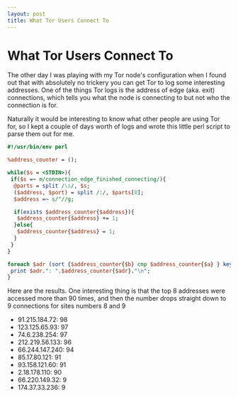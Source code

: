 ```yaml
---
layout: post
title: What Tor Users Connect To
---
```

# What Tor Users Connect To

The other day I was playing with my Tor node's configuration when I found out that with absolutely no trickery you can get Tor to log some interesting addresses. One of the things Tor logs is the address of edge (aka. exit) connections, which tells you what the node is connecting to but not who the connection is for.

Naturally it would be interesting to know what other people are using Tor for, so I kept a couple of days worth of logs and wrote this little perl script to parse them out for me.

```perl
#!/usr/bin/env perl

%address_counter = ();

while($s = <STDIN>){
 if($s =~ m/connection_edge_finished_connecting/){
  @parts = split /\s/, $s;
  ($address, $port) = split /:/, $parts[8];
  $address =~ s/"//g;

  if(exists $address_counter{$address}){
   $address_counter{$address} += 1;
  }else{
   $address_counter{$address} = 1;
  }
 }
}

foreach $adr (sort {$address_counter{$b} cmp $address_counter{$a} } keys %address_counter){
 print $adr.": ".$address_counter{$adr}."\n";
}

```

Here are the results. One interesting thing is that the top 8 addresses were accessed more than 90 times, and then the number drops straight down to 9 connections for sites numbers 8 and 9


- 91.215.184.72: 98
- 123.125.65.93: 97
- 74.6.238.254: 97
- 212.219.56.133: 96
- 66.244.147.240: 94
- 85.17.80.121: 91
- 93.158.121.60: 91
- 2.18.178.110: 90
- 66.220.149.32: 9
- 174.37.33.236: 9
